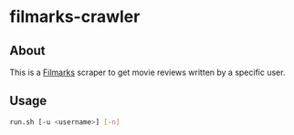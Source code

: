 # filmarks-crawler

## About

This is a [Filmarks](https://filmarks.com/) scraper to get movie reviews written by a specific user.

## Usage

```sh
run.sh [-u <username>] [-n]
```

